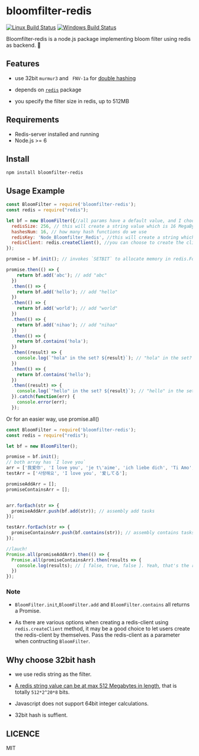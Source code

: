 # bloomfilter-redis

[![Linux Build Status](https://travis-ci.org/chendotjs/bloomfilter-redis.svg?branch=master)](https://travis-ci.org/chendotjs/bloomfilter-redis) [![Windows Build Status](https://ci.appveyor.com/api/projects/status/osb7bfpfjrlutkeu/branch/master?svg=true)](https://ci.appveyor.com/project/chendotjs/bloomfilter-redis/branch/master)


Bloomfilter-redis is a node.js package implementing bloom filter using redis as backend. 🚢

## Features
- use 32bit `murmur3` and ` FNV-1a` for [double hashing](https://en.wikipedia.org/wiki/Double_hashing)

- depends on [`redis`](https://www.npmjs.com/package/redis) package

- you specify the filter size in redis, up to 512MB

## Requirements

- Redis-server installed and running
- Node.js >= 6


## Install

```
npm install bloomfilter-redis
```

## Usage Example

```javascript
const BloomFilter = require('bloomfilter-redis');
const redis = require("redis");

let bf = new BloomFilter({//all params have a default value, and I choose some to present below
  redisSize: 256, // this will create a string value which is 16 MegaBytes in length
  hashesNum: 16, // how many hash functions do we use
  redisKey: 'Node_Bloomfilter_Redis', //this will create a string which keyname is `test`
  redisClient: redis.createClient(), //you can choose to create the client by yourself
});

promise = bf.init(); // invokes `SETBIT` to allocate memory in redis.For details https://redis.io/commands/setbit

promise.then(() => {
    return bf.add('abc'); // add "abc"
  })
  .then(() => {
    return bf.add('hello'); // add "hello"
  })
  .then(() => {
    return bf.add('world'); // add "world"
  })
  .then(() => {
    return bf.add('nihao'); // add "nihao"
  })
  .then(() => {
    return bf.contains('hola');
  })
  .then((result) => {
    console.log(`"hola" in the set? ${result}`); // "hola" in the set? false
  })
  .then(() => {
    return bf.contains('hello');
  })
  .then((result) => {
    console.log(`"hello" in the set? ${result}`); // "hello" in the set? true
  }).catch(function(err) {
    console.error(err);
  });

```
Or for an easier way, use promise.all()

```javascript
const BloomFilter = require('bloomfilter-redis');
const redis = require("redis");

let bf = new BloomFilter();

promise = bf.init();
// both array has `I love you`
arr = ['我爱你', 'I love you', 'je t\'aime', 'ich liebe dich', 'Ti Amo', 'te amo vos amo'];
testArr = ['사랑해요', 'I love you', '爱してる'];

promiseAddArr = [];
promiseContainsArr = [];


arr.forEach(str => {
  promiseAddArr.push(bf.add(str)); // assembly add tasks
});

testArr.forEach(str => {
  promiseContainsArr.push(bf.contains(str)); // assembly contains tasks
});

//lauch!
Promise.all(promiseAddArr).then(() => {
  Promise.all(promiseContainsArr).then(results => {
    console.log(results); // [ false, true, false ]. Yeah, that's the right answer
  })
});

```

### Note
- `BloomFilter.init`,`BloomFilter.add` and `BloomFilter.contains` all returns a Promise.

- As there are various options when creating a redis-client using `redis.createClient` method, it may be a good choice to let users create the redis-client by themselves. Pass the redis-client as a parameter when contructing `BloomFilter`.


## Why choose 32bit hash
- we use redis string as the filter.

- [A redis string value can be at max 512 Megabytes in length](https://redis.io/topics/data-types), that is totally `512*2^20*8` bits.

- Javascript does not support 64bit integer calculations.

- 32bit hash is suffient.


## LICENCE

MIT
